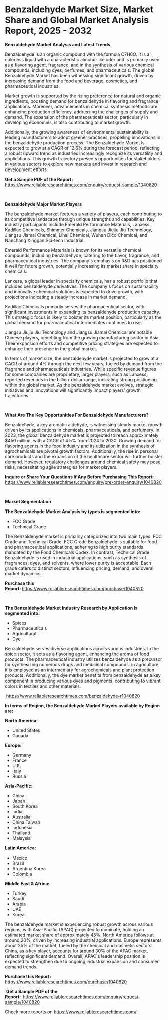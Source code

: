 <p><h1>Benzaldehyde Market Size, Market Share and Global Market Analysis Report, 2025 - 2032</h1></p><p><strong>Benzaldehyde Market Analysis and Latest Trends</strong></p>
<p><p>Benzaldehyde is an organic compound with the formula C7H6O. It is a colorless liquid with a characteristic almond-like odor and is primarily used as a flavoring agent, fragrance, and in the synthesis of various chemical compounds, including dyes, perfumes, and pharmaceuticals. The global Benzaldehyde Market has been witnessing significant growth, driven by increasing demand from the food and beverage, cosmetics, and pharmaceutical industries.</p><p>Market growth is supported by the rising preference for natural and organic ingredients, boosting demand for benzaldehyde in flavoring and fragrance applications. Moreover, advancements in chemical synthesis methods are enhancing production efficiency, addressing the challenges of supply and demand. The expansion of the pharmaceuticals sector, particularly in developing economies, is also contributing to market growth.</p><p>Additionally, the growing awareness of environmental sustainability is leading manufacturers to adopt greener practices, propelling innovations in the benzaldehyde production process. The Benzaldehyde Market is expected to grow at a CAGR of 12.6% during the forecast period, reflecting a robust upward trend as industries increasingly recognize its versatility and applications. This growth trajectory presents opportunities for stakeholders in various sectors to explore new markets and invest in research and development efforts.</p></p>
<p><strong>Get a Sample PDF of the Report:&nbsp;</strong> <a href="https://www.reliableresearchtimes.com/enquiry/request-sample/1040820?utm_campaign=3187&utm_medium=2&utm_source=Github&utm_content=ia&utm_term=02042025&utm_id=benzaldehyde">https://www.reliableresearchtimes.com/enquiry/request-sample/1040820</a></p>
<p>&nbsp;</p>
<p><strong>Benzaldehyde Major Market Players</strong></p>
<p><p>The benzaldehyde market features a variety of players, each contributing to its competitive landscape through unique strengths and capabilities. Key industry participants include Emerald Performance Materials, Lanxess, Kadillac Chemicals, Shimmer Chemicals, Jiangsu Jiujiu Jiu Technology, Jiangsu Jiamai Chemical, Lihai Chemical, Wuhan Dico Chemical, and Nanchang Xinggan Sci-tech Industrial.</p><p>Emerald Performance Materials is known for its versatile chemical compounds, including benzaldehyde, catering to the flavor, fragrance, and pharmaceutical industries. The company's emphasis on R&D has positioned it well for future growth, potentially increasing its market share in specialty chemicals.</p><p>Lanxess, a global leader in specialty chemicals, has a robust portfolio that includes benzaldehyde derivatives. The company's focus on sustainability and innovative chemical solutions is expected to drive growth, with projections indicating a steady increase in market demand.</p><p>Kadillac Chemicals primarily serves the pharmaceutical sector, with significant investments in expanding its benzaldehyde production capacity. This strategic focus is likely to bolster its market position, particularly as the global demand for pharmaceutical intermediates continues to rise.</p><p>Jiangsu Jiujiu Jiu Technology and Jiangsu Jiamai Chemical are notable Chinese players, benefiting from the growing manufacturing sector in Asia. Their expansion efforts and competitive pricing strategies are expected to enhance their presence in the global market.</p><p>In terms of market size, the benzaldehyde market is projected to grow at a CAGR of around 4% through the next few years, fueled by demand from the fragrance and pharmaceuticals industries. While specific revenue figures for some companies are proprietary, larger players, such as Lanxess, reported revenues in the billion-dollar range, indicating strong positioning within the global market. As the benzaldehyde market evolves, strategic initiatives and innovations will significantly impact players’ growth trajectories.</p></p>
<p>&nbsp;</p>
<p><strong>What Are The Key Opportunities For Benzaldehyde Manufacturers?</strong></p>
<p><p>Benzaldehyde, a key aromatic aldehyde, is witnessing steady market growth driven by its applications in chemicals, pharmaceuticals, and perfumery. In 2023, the global benzaldehyde market is projected to reach approximately $450 million, with a CAGR of 4.5% from 2024 to 2030. Growing demand for flavoring agents in the food industry and its utilization in the synthesis of agrochemicals are pivotal growth factors. Additionally, the rise in personal care products and the expansion of the healthcare sector will further bolster demand. However, regulatory challenges around chemical safety may pose risks, necessitating agile strategies for market players.</p></p>
<p><strong>Inquire or Share Your Questions If Any Before Purchasing This Report:</strong> <a href="https://www.reliableresearchtimes.com/enquiry/pre-order-enquiry/1040820?utm_campaign=3187&utm_medium=2&utm_source=Github&utm_content=ia&utm_term=02042025&utm_id=benzaldehyde">https://www.reliableresearchtimes.com/enquiry/pre-order-enquiry/1040820</a></p>
<p>&nbsp;</p>
<p><strong>Market Segmentation</strong></p>
<p><strong>The Benzaldehyde Market Analysis by types is segmented into:</strong></p>
<p><ul><li>FCC Grade</li><li>Technical Grade</li></ul></p>
<p><p>The Benzaldehyde market is primarily categorized into two main types: FCC Grade and Technical Grade. FCC Grade Benzaldehyde is suitable for food and pharmaceutical applications, adhering to high purity standards mandated by the Food Chemicals Codex. In contrast, Technical Grade Benzaldehyde is used in industrial applications, such as synthesis of fragrances, dyes, and solvents, where lower purity is acceptable. Each grade caters to distinct sectors, influencing pricing, demand, and overall market dynamics.</p></p>
<p><strong>Purchase this Report:&nbsp;</strong><a href="https://www.reliableresearchtimes.com/purchase/1040820?utm_campaign=3187&utm_medium=2&utm_source=Github&utm_content=ia&utm_term=02042025&utm_id=benzaldehyde">https://www.reliableresearchtimes.com/purchase/1040820</a></p>
<p>&nbsp;</p>
<p><strong>The Benzaldehyde Market Industry Research by Application is segmented into:</strong></p>
<p><ul><li>Spices</li><li>Pharmaceuticals</li><li>Agricultural</li><li>Dye</li></ul></p>
<p><p>Benzaldehyde serves diverse applications across various industries. In the spice sector, it acts as a flavoring agent, enhancing the aroma of food products. The pharmaceutical industry utilizes benzaldehyde as a precursor for synthesizing numerous drugs and medicinal compounds. In agriculture, it is employed as an intermediary for agrochemicals and plant protection products. Additionally, the dye market benefits from benzaldehyde as a key component in producing various dyes and pigments, contributing to vibrant colors in textiles and other materials.</p></p>
<p><a href="https://www.reliableresearchtimes.com/benzaldehyde-r1040820?utm_campaign=3187&utm_medium=2&utm_source=Github&utm_content=ia&utm_term=02042025&utm_id=benzaldehyde">&nbsp;https://www.reliableresearchtimes.com/benzaldehyde-r1040820</a></p>
<p><strong>In terms of Region, the Benzaldehyde Market Players available by Region are:</strong></p>
<p>
    <p> <strong> North America: </strong>
        <ul>
            <li>United States</li>
            <li>Canada</li>
        </ul>
        </p> 
    <p> <strong> Europe: </strong>
        <ul>
            <li>Germany</li>
            <li>France</li>
            <li>U.K.</li>
            <li>Italy</li>
            <li>Russia</li>
        </ul>
        </p> 
    <p> <strong> Asia-Pacific: </strong>
        <ul>
            <li>China</li>
            <li>Japan</li>
            <li>South Korea</li>
            <li>India</li>
            <li>Australia</li>
            <li>China Taiwan</li>
            <li>Indonesia</li>
            <li>Thailand</li>
            <li>Malaysia</li>
        </ul>
        </p> 
    <p> <strong> Latin America: </strong>
        <ul>
            <li>Mexico</li>
            <li>Brazil</li>
            <li>Argentina Korea</li>
            <li>Colombia</li>
        </ul>
        </p> 
    <p> <strong> Middle East & Africa: </strong>
        <ul>
            <li>Turkey</li>
            <li>Saudi</li>
            <li>Arabia</li>
            <li>UAE</li>
            <li>Korea</li>
        </ul>
    </p>
    </p>
<p><p>The benzaldehyde market is experiencing robust growth across various regions, with Asia-Pacific (APAC) projected to dominate, holding an estimated market share of approximately 45%. North America follows at around 20%, driven by increasing industrial applications. Europe represents about 25% of the market, fueled by the chemical and cosmetic sectors. China, as a key player, accounts for around 30% of the APAC market, reflecting significant demand. Overall, APAC's leadership position is expected to strengthen due to ongoing industrial expansion and consumer demand trends.</p></p>
<p><strong>Purchase this Report: </strong><a href="https://www.reliableresearchtimes.com/purchase/1040820?utm_campaign=3187&utm_medium=2&utm_source=Github&utm_content=ia&utm_term=02042025&utm_id=benzaldehyde">https://www.reliableresearchtimes.com/purchase/1040820</a></p>
<p>&nbsp;<strong>Get a Sample PDF of the Report:&nbsp;&nbsp;</strong><a href="https://www.reliableresearchtimes.com/enquiry/request-sample/1040820?utm_campaign=3187&utm_medium=2&utm_source=Github&utm_content=ia&utm_term=02042025&utm_id=benzaldehyde">https://www.reliableresearchtimes.com/enquiry/request-sample/1040820</a></p>
<p><strong></strong></p>
<p>Check more reports on <a href="https://www.reliableresearchtimes.com/?utm_campaign=3187&utm_medium=2&utm_source=Github&utm_content=ia&utm_term=02042025&utm_id=benzaldehyde">https://www.reliableresearchtimes.com/</a></p>